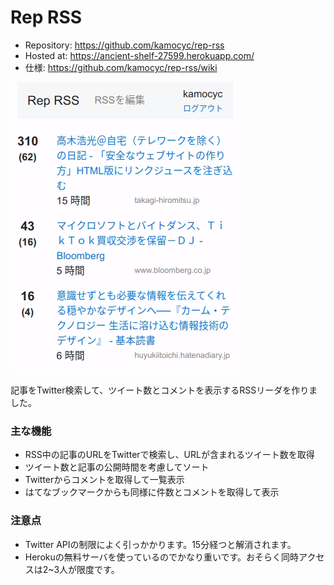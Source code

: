 # Rep RSS

* Repository: https://github.com/kamocyc/rep-rss
* Hosted at: https://ancient-shelf-27599.herokuapp.com/
* 仕様: https://github.com/kamocyc/rep-rss/wiki

![screenshot](screenshot.gif)

記事をTwitter検索して、ツイート数とコメントを表示するRSSリーダを作りました。

### 主な機能

* RSS中の記事のURLをTwitterで検索し、URLが含まれるツイート数を取得
* ツイート数と記事の公開時間を考慮してソート
* Twitterからコメントを取得して一覧表示
* はてなブックマークからも同様に件数とコメントを取得して表示

### 注意点

* Twitter APIの制限によく引っかかります。15分経つと解消されます。
* Herokuの無料サーバを使っているのでかなり重いです。おそらく同時アクセスは2~3人が限度です。

